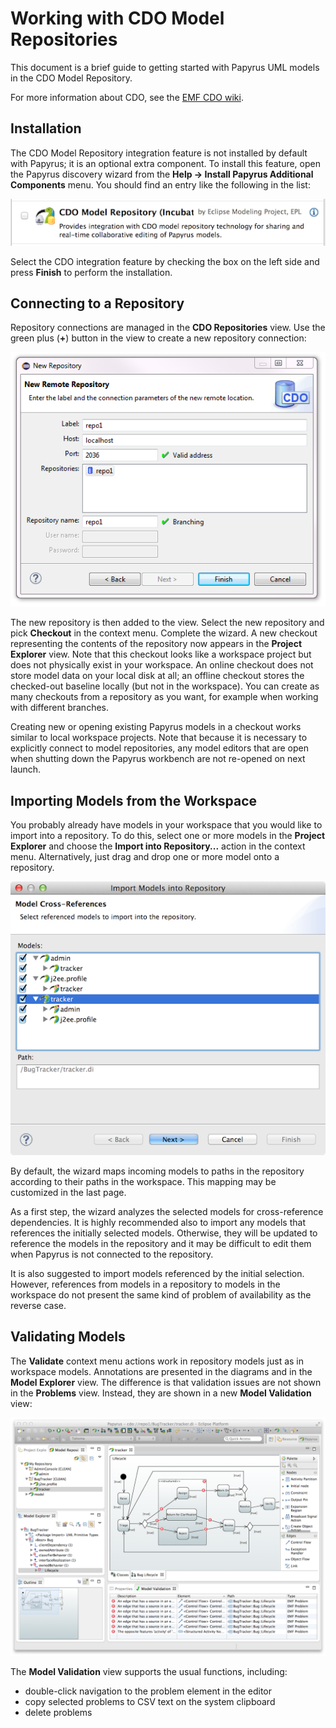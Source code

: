 # Working with CDO Model Repositories
This document is a brief guide to getting started with Papyrus UML models in the CDO Model Repository.

For more information about CDO, see the [EMF CDO wiki](http://wiki.eclipse.org/CDO).

## <a id="Installing">Installation</a>
The CDO Model Repository integration feature is not installed by default with Papyrus; it is an optional extra component.  To install this feature, open the Papyrus discovery wizard from the **Help &rarr; Install Papyrus Additional Components** menu.  You should find an entry like the following in the list:

![Install additional components](discovery_dialog.png)

Select the CDO integration feature by checking the box on the left side and press **Finish** to perform the installation.

## <a id="Connecting">Connecting to a Repository</a>
Repository connections are managed in the **CDO Repositories** view.  Use the green plus (**+**) button in the view to create a new repository connection:

![Add repository](addrepo.png)

The new repository is then added to the view.  Select the new repository and pick **Checkout** in the context menu.  Complete the wizard.  A new checkout representing the contents of the repository now appears in the **Project Explorer** view.  Note that this checkout looks like a workspace project but does not physically exist in your workspace.  An online checkout does not store model data on your local disk at all; an offline checkout stores the checked-out baseline locally (but not in the workspace).  You can create as many checkouts from a repository as you want, for example when working with different branches.

Creating new or opening existing Papyrus models in a checkout works similar to local workspace projects.  Note that because it is necessary to explicitly connect to model repositories, any model editors that are open when shutting down the Papyrus workbench are not re-opened on next launch.

## <a id="Importing">Importing Models from the Workspace</a>

You probably already have models in your workspace that you would like to import into a repository.  To do this, select one or more models in the **Project Explorer** and choose the **Import into Repository...** action in the context menu.  Alternatively, just drag and drop one or more model onto a repository.

![Import Models](importmodels.png)

By default, the wizard maps incoming models to paths in the repository according to their paths in the workspace.  This mapping may be customized in the last page.

As a first step, the wizard analyzes the selected models for cross-reference dependencies.  It is highly recommended also to import any models that references the initially selected models.  Otherwise, they will be updated to reference the models in the repository and it may be difficult to edit them when Papyrus is not connected to the repository.

It is also suggested to import models referenced by the initial selection.  However, references from models in a repository to models in the workspace do not present the same kind of problem of availability as the reverse case.

## <a id="Validating">Validating Models</a>

The **Validate** context menu actions work in repository models just as in workspace models.  Annotations are presented in the diagrams and in the **Model Explorer** view.  The difference is that validation issues are not shown in the **Problems** view.  Instead, they are shown in a new **Model Validation** view:

![Model Validation](validation.png)

The **Model Validation** view supports the usual functions, including:

* double-click navigation to the problem element in the editor
* copy selected problems to CSV text on the system clipboard
* delete problems

